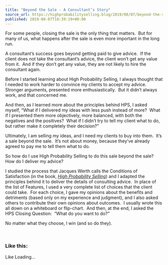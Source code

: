 ```yaml
---
title: "Beyond the Sale - A Consultant’s Story"
source_url: https://highprobabilityselling.blog/2019/08/07/beyond-the-sale-a-consultants-story
published: 2019-08-07T18:39:19+00:00
---
```

For some people, closing the sale is the only thing that matters.  But for many of us, what happens after the sale is even more important in the long run.


A consultant’s success goes beyond getting paid to give advice.  If the client does not take the consultant’s advice, the client won’t get any value from it.  And if they don’t get any value, they are not likely to hire the consultant again.


Before I started learning about High Probability Selling, I always thought that I needed to work harder to convince my clients to accept my advice.  Stronger arguments, presented more enthusiastically.  But it didn’t always work, and that concerned me.


And then, as I learned more about the principles behind HPS, I asked myself, “What if I delivered my ideas with less push instead of more?  What if I presented them more objectively, more balanced, with both the negatives and the positives?  What if I didn’t try to tell my client what to do, but rather make it completely their decision?”


Ultimately, I am selling my ideas, and I need my clients to buy into them.  It’s a sale beyond the sale.  It’s not about money, because they’ve already agreed to pay me to tell them what to do.


So how do I use High Probability Selling to do this sale beyond the sale?  How do I deliver my advice?


I studied the process that Jacques Werth calls the Conditions of Satisfaction (in the book, [*High Probability Selling*](https://www.highprobsell.com/book_hps/)) and I adapted the principles behind it to deliver the details of consulting advice.  In place of the list of Features, I used a very complete list of choices that the client could take.  For each choice, I gave my opinions about the benefits and detriments (based only on my experience and judgment), and I also asked others to contribute their own opinions about outcomes.  I usually wrote this all down on a whiteboard or flip\-chart.  And then, at the end, I asked the HPS Closing Question:  “What do you want to do?”


No matter what they choose, I win (and so do they).


 


### Like this:

Like Loading...
